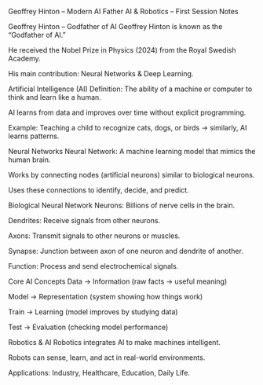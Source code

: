 Geoffrey Hinton – Modern AI Father AI & Robotics – First Session Notes

Geoffrey Hinton – Godfather of AI
Geoffrey Hinton is known as the “Godfather of AI.”

He received the Nobel Prize in Physics (2024) from the Royal Swedish Academy.

His main contribution: Neural Networks & Deep Learning.

Artificial Intelligence (AI)
Definition: The ability of a machine or computer to think and learn like a human.

AI learns from data and improves over time without explicit programming.

Example: Teaching a child to recognize cats, dogs, or birds → similarly, AI learns patterns.

Neural Networks
Neural Network: A machine learning model that mimics the human brain.

Works by connecting nodes (artificial neurons) similar to biological neurons.

Uses these connections to identify, decide, and predict.

Biological Neural Network
Neurons: Billions of nerve cells in the brain.

Dendrites: Receive signals from other neurons.

Axons: Transmit signals to other neurons or muscles.

Synapse: Junction between axon of one neuron and dendrite of another.

Function: Process and send electrochemical signals.

Core AI Concepts
Data → Information (raw facts → useful meaning)

Model → Representation (system showing how things work)

Train → Learning (model improves by studying data)

Test → Evaluation (checking model performance)

Robotics & AI
Robotics integrates AI to make machines intelligent.

Robots can sense, learn, and act in real-world environments.

Applications: Industry, Healthcare, Education, Daily Life.
